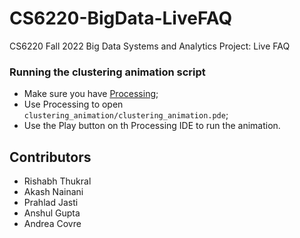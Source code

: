 # CS6220-BigData-LiveFAQ
CS6220 Fall 2022 Big Data Systems and Analytics Project: Live FAQ 

### Running the clustering animation script
- Make sure you have [Processing](https://processing.org/download);
- Use Processing to open `clustering_animation/clustering_animation.pde`;
- Use the Play button on th Processing IDE to run the animation.

## Contributors
- Rishabh Thukral
- Akash Nainani
- Prahlad Jasti
- Anshul Gupta
- Andrea Covre
